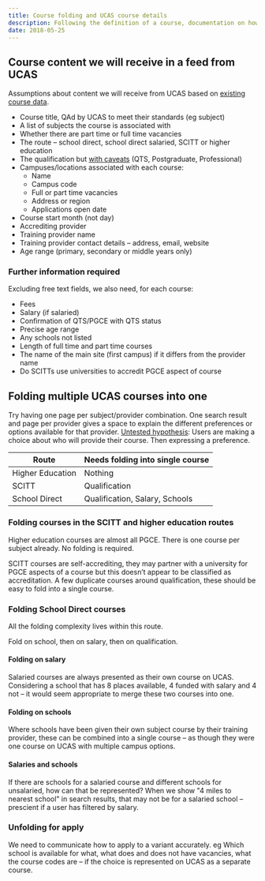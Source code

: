 ```yaml
---
title: Course folding and UCAS course details
description: Following the definition of a course, documentation on how we might fold courses based on UCAS data.
date: 2018-05-25
---
```


## Course content we will receive in a feed from UCAS

Assumptions about content we will receive from UCAS based on [existing course data](/find-teacher-training/ucas-course-examples).

* Course title, QAd by UCAS to meet their standards (eg subject)
* A list of subjects the course is associated with
* Whether there are part time or full time vacancies
* The route – school direct, school direct salaried, SCITT or higher education
* The qualification but [with caveats](/publish-teacher-training-courses/course-with-variants#course) (QTS, Postgraduate, Professional)
* Campuses/locations associated with each course:
    * Name
    * Campus code
    * Full or part time vacancies
    * Address or region
    * Applications open date
* Course start month (not day)
* Accrediting provider
* Training provider name
* Training provider contact details – address, email, website
* Age range (primary, secondary or middle years only)

### Further information required

Excluding free text fields, we also need, for each course:

* Fees
* Salary (if salaried)
* Confirmation of QTS/PGCE with QTS status
* Precise age range
* Any schools not listed
* Length of full time and part time courses
* The name of the main site (first campus) if it differs from the provider name
* Do SCITTs use universities to accredit PGCE aspect of course

## Folding multiple UCAS courses into one

Try having one page per subject/provider combination. One search result and page per provider gives a space to explain the different preferences or options available for that provider. [Untested hypothesis](https://trello.com/c/RmjRaDkC/8-one-search-result-and-page-per-provider-gives-a-space-to-explain-the-different-preferences-or-options-available-for-that-provide): Users are making a choice about who will provide their course. Then expressing a preference.

| Route | Needs folding into single course |
| - | - |
| Higher Education | Nothing |
| SCITT | Qualification |
| School Direct | Qualification, Salary, Schools |

### Folding courses in the SCITT and higher education routes

Higher education courses are almost all PGCE. There is one course per subject already. No folding is required.

SCITT courses are self-accrediting, they may partner with a university for PGCE aspects of a course but this doesn’t appear to be classified as accreditation. A few duplicate courses around qualification, these should be easy to fold into a single course.

### Folding School Direct courses

All the folding complexity lives within this route.

Fold on school, then on salary, then on qualification.

#### Folding on salary

Salaried courses are always presented as their own course on UCAS. Considering a school that has 8 places available, 4 funded with salary and 4 not – it would seem appropriate to merge these two courses into one.

#### Folding on schools

Where schools have been given their own subject course by their training provider, these can be combined into a single course – as though they were one course on UCAS with multiple campus options.

#### Salaries and schools

If there are schools for a salaried course and different schools for unsalaried, how can that be represented? When we show "4 miles to nearest school" in search results, that may not be for a salaried school – prescient if a user has filtered by salary.

### Unfolding for apply

We need to communicate how to apply to a variant accurately. eg Which school is available for what, what does and does not have vacancies, what the course codes are – if the choice is represented on UCAS as a separate course.
